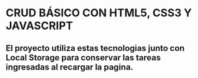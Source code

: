 # CRUD BÁSICO CON HTML5, CSS3 Y JAVASCRIPT
## El proyecto utiliza estas tecnologias junto con Local Storage para conservar las tareas ingresadas al recargar la pagina.